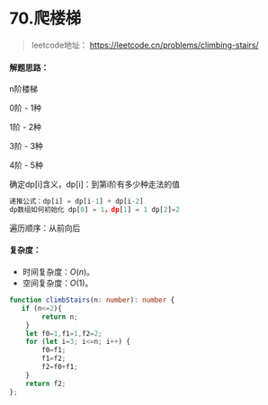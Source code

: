# 70.爬楼梯

> leetcode地址： https://leetcode.cn/problems/climbing-stairs/

#### **解题思路：**

n阶楼梯

0阶 - 1种

1阶 - 2种

3阶 - 3种

4阶 - 5种

确定dp[i]含义，dp[i]：到第i阶有多少种走法的值

```js
递推公式：dp[i] = dp[i-1] + dp[i-2]
dp数组如何初始化 dp[0] = 1，dp[1] = 1 dp[2]=2
```

遍历顺序：从前向后

#### **复杂度：**

- 时间复杂度：*O*(*n*)。
- 空间复杂度：*O*(1)。

```typescript
function climbStairs(n: number): number {
   if (n<=2){
        return n;
    }
    let f0=1,f1=1,f2=2;
    for (let i=3; i<=n; i++) {
        f0=f1;
        f1=f2;
        f2=f0+f1;
    }
    return f2;
};
```

